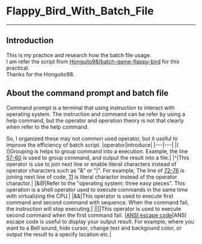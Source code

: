 # Flappy_Bird_With_Batch_File
***
## Introduction
This is my practice and research how the batch file usage.<br>
I am refer the script from [Honguito98/batch-game-flappy-bird](https://github.com/Honguito98/batch-game-flappy-bird) for this practical.<br>
Thanks for the Honguito98.

## About the command prompt and batch file
Command prompt is a terminal that using instruction to interact with operating system.
The instruction and command can be refer by using a help command, 
but the operator and operation theory is not that clearly when refer to the help command.
</br>

So, I organized these may not common used operator, but it useful to improve the efficiency of batch script.
|operator|introduce|
|---|---|
|\( \)|Grouping is helps to group command into a execution. Example, the line [57-60](https://github.com/yutsunoki/Flappy_Bird_With_Batch_File/blob/main/batch_rev.bat?plain=1#L57-L60) is used to group command, and output the result into a file.| 
|^|This operator is use to join next line or enable literal characters instead of operator characters such as "&" or "\|". For example, The line of [72-76](https://github.com/yutsunoki/Flappy_Bird_With_Batch_File/blob/main/batch_rev.bat?plain=1#L72-L76) is joining next line of code, [11](https://github.com/yutsunoki/Flappy_Bird_With_Batch_File/blob/main/batch_rev.bat?plain=1#L11) is literal charactor instead of the operator charactor.|
|&@|Refer to the "operating system: three easy pieces". This operation is a shell operator used to execute commands in the same time with virtualizing the CPU.|
|&&|This operator is used to execute first command and second command with sequence. When the command fail, the instruction will stop executing.|
|\|\||This operator is used to execute second command when the first command fail.
|[ANSI escape code](https://en.wikipedia.org/wiki/ANSI_escape_code)|ANSI escape code is useful to display your output result. For example, where you want to a Bell sound, hide cursor, change text and backgound color, or output the result to a specify location etc.|


